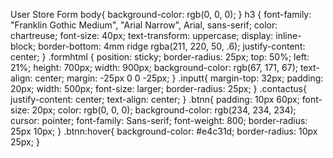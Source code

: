   User Store Form body{ background-color: rgb(0, 0, 0); } h3 { font-family: "Franklin Gothic Medium", "Arial Narrow", Arial, sans-serif; color: chartreuse; font-size: 40px; text-transform: uppercase; display: inline-block; border-bottom: 4mm ridge rgba(211, 220, 50, .6); justify-content: center; } .formhtml { position: sticky; border-radius: 25px; top: 50%; left: 21%; height: 700px; width: 900px; background-color: rgb(67, 171, 67); text-align: center; margin: -25px 0 0 -25px; } .inputt{ margin-top: 32px; padding: 20px; width: 500px; font-size: larger; border-radius: 25px; } .contactus{ justify-content: center; text-align: center; } .btnn{ padding: 10px 60px; font-size: 20px; color: rgb(0, 0, 0); background-color: rgb(234, 234, 234); cursor: pointer; font-family: Sans-serif; font-weight: 800; border-radius: 25px 10px; } .btnn:hover{ background-color: #e4c31d; border-radius: 10px 25px; }
